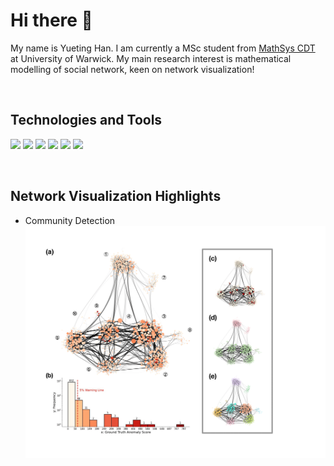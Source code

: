# Hi there 👋

My name is Yueting Han. I am currently a MSc student from [MathSys CDT](https://warwick.ac.uk/fac/sci/mathsys/) at University of Warwick. My main research interest is mathematical modelling of social network, keen on network visualization!

&nbsp;

## Technologies and Tools

![](https://img.shields.io/badge/Code-Python-informational?style=flat&logo=<LOGO_NAME>&logoColor=white&color=2bbc8a)
![](https://img.shields.io/badge/Code-Julia-informational?style=flat&logo=<LOGO_NAME>&logoColor=white&color=2bbc8a)
![](https://img.shields.io/badge/Code-MATLAB-informational?style=flat&logo=<LOGO_NAME>&logoColor=white&color=2bbc8a)
![](https://img.shields.io/badge/Software-Gephi-informational?style=flat&logo=<LOGO_NAME>&logoColor=white&color=2bbc8a)
![](https://img.shields.io/badge/Software-Tulip-informational?style=flat&logo=<LOGO_NAME>&logoColor=white&color=2bbc8a)
![](https://img.shields.io/badge/OS-Linux-informational?style=flat&logo=<LOGO_NAME>&logoColor=white&color=2bbc8a)

&nbsp;

## Network Visualization Highlights

- Community Detection
    <img src="Network_Visualization/Community_Detection.png" style="width:700px;"/>

